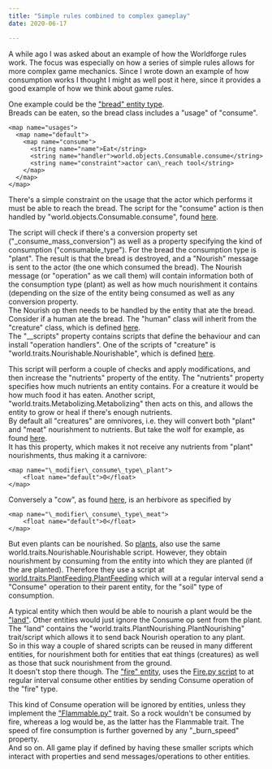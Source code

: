 ```yaml
---
title: "Simple rules combined to complex gameplay"
date: 2020-06-17

---
```



A while ago I was asked about an example of how the Worldforge rules work. The focus was especially on how a series of simple rules allows for more complex game mechanics. Since I wrote down an example of how consumption works I thought I might as well post it here, since it provides a good example of how we think about game rules.

One example could be the ["bread" entity type](https://github.com/worldforge/cyphesis/blob/master/data/rulesets/deeds/rules/consumables/bread.xml).  
Breads can be eaten, so the bread class includes a "usage" of "consume".

    <map name="usages">  
      <map name="default">   
        <map name="consume">   
          <string name="name">Eat</string>   
          <string name="handler">world.objects.Consumable.consume</string>   
          <string name="constraint">actor can\_reach tool</string>   
        </map>   
      </map>   
    </map>

There's a simple constraint on the usage that the actor which performs it must be able to reach the bread. The script for the "consume" action is then handled by "world.objects.Consumable.consume", found [here](https://github.com/worldforge/cyphesis/blob/master/data/rulesets/deeds/scripts/world/objects/Consumable.py).

The script will check if there's a conversion property set ("\_consume\_mass\_conversion") as well as a property specifying the kind of consumption ("consumable\_type"). For the bread the consumption type is "plant". The result is that the bread is destroyed, and a "Nourish" message is sent to the actor (the one which consumed the bread). The Nourish message (or "operation" as we call them) will contain information both of the consumption type (plant) as well as how much nourishment it contains (depending on the size of the entity being consumed as well as any conversion property.  
The Nourish op then needs to be handled by the entity that ate the bread. Consider if a human ate the bread. The "human" class will inherit from the "creature" class, which is defined [here](https://github.com/worldforge/cyphesis/blob/master/data/rulesets/deeds/rules/creatures/creature.xml).  
The "\_\_scripts" property contains scripts that define the behaviour and can install "operation handlers". One of the scripts of "creature" is "world.traits.Nourishable.Nourishable", which is defined [here](https://github.com/worldforge/cyphesis/blob/master/data/rulesets/deeds/scripts/world/traits/Nourishable.py).

This script will perform a couple of checks and apply modifications, and then increase the "nutrients" property of the entity. The "nutrients" property specifies how much nutrients an entity contains. For a creature it would be how much food it has eaten. Another script, "world.traits.Metabolizing.Metabolizing" then acts on this, and allows the entity to grow or heal if there's enough nutrients.  
By default all "creatures" are omnivores, i.e. they will convert both "plant" and "meat" nourishment to nutrients. But take the wolf for example, as found [here](https://github.com/worldforge/cyphesis/blob/master/data/rulesets/deeds/rules/creatures/wolf.xml).   
It has this property, which makes it not receive any nutrients from "plant" nourishments, thus making it a carnivore:  
 
    <map name="\_modifier\_consume\_type\_plant">  
        <float name="default">0</float>  
    </map>  
Conversely a "cow", as found [here](https://github.com/worldforge/cyphesis/blob/master/data/rulesets/deeds/rules/creatures/cow.xml), is an herbivore as specified by  

    <map name="\_modifier\_consume\_type\_meat">  
        <float name="default">0</float>  
    </map>

But even plants can be nourished. So [plants](https://github.com/worldforge/cyphesis/blob/master/data/rulesets/deeds/rules/plants/plant.xml), also use the same world.traits.Nourishable.Nourishable script. However, they obtain nourishment by consuming from the entity into which they are planted (if the are planted). Therefore they use a script at [world.traits.PlantFeeding.PlantFeeding](https://github.com/worldforge/cyphesis/blob/master/data/rulesets/deeds/scripts/world/traits/PlantFeeding.py) which will at a regular interval send a "Consume" operation to their parent entity, for the "soil" type of consumption.

A typical entity which then would be able to nourish a plant would be the ["land"](https://github.com/worldforge/cyphesis/blob/master/data/rulesets/deeds/rules/environment/land.xml%20). Other entities would just ignore the Consume op sent from the plant. The "land" contains the "world.traits.PlantNourishing.PlantNourishing" trait/script which allows it to send back Nourish operation to any plant.  
So in this way a couple of shared scripts can be reused in many different entities, for nourishment both for entities that eat things (creatures) as well as those that suck nourishment from the ground.  
It doesn't stop there though. The ["fire" entity](https://github.com/worldforge/cyphesis/blob/master/data/rulesets/deeds/rules/environment/fire.xml), uses the [Fire.py script](https://github.com/worldforge/cyphesis/blob/master/data/rulesets/deeds/scripts/world/objects/elements/Fire.py) to at regular interval consume other entities by sending Consume operation of the "fire" type.

This kind of Consume operation will be ignored by entities, unless they implement the ["Flammable.py"](https://github.com/worldforge/cyphesis/blob/master/data/rulesets/deeds/scripts/world/traits/Flammable.py) trait. So a rock wouldn't be consumed by fire, whereas a log would be, as the latter has the Flammable trait. The speed of fire consumption is further governed by any "\_burn\_speed" property.  
And so on. All game play if defined by having these smaller scripts which interact with properties and send messages/operations to other entities.